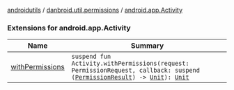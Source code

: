 [androidutils](../../index.md) / [danbroid.util.permissions](../index.md) / [android.app.Activity](./index.md)

### Extensions for android.app.Activity

| Name | Summary |
|---|---|
| [withPermissions](with-permissions.md) | `suspend fun Activity.withPermissions(request: PermissionRequest, callback: suspend (`[`PermissionResult`](../-permission-result/index.md)`) -> `[`Unit`](https://kotlinlang.org/api/latest/jvm/stdlib/kotlin/-unit/index.html)`): `[`Unit`](https://kotlinlang.org/api/latest/jvm/stdlib/kotlin/-unit/index.html) |
